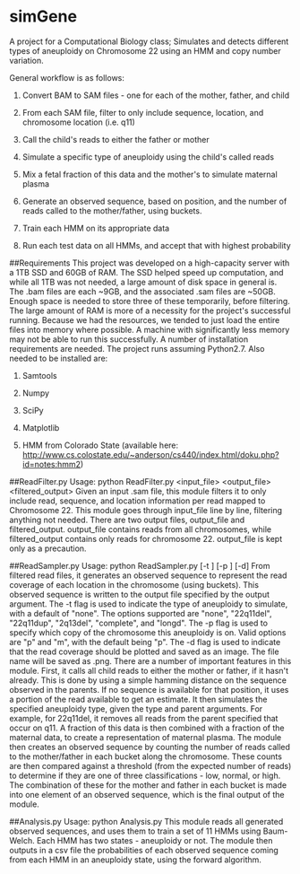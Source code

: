 # simGene
A project for a Computational Biology class; Simulates and detects different types of aneuploidy on Chromosome 22 using an HMM and copy number variation.

General workflow is as follows:

1. Convert BAM to SAM files - one for each of the mother, father, and child

2. From each SAM file, filter to only include sequence, location, and chromosome location (i.e. q11)

3. Call the child's reads to either the father or mother

4. Simulate a specific type of aneuploidy using the child's called reads

5. Mix a fetal fraction of this data and the mother's to simulate maternal plasma

6. Generate an observed sequence, based on position, and the number of reads called to the mother/father, using buckets.

7. Train each HMM on its appropriate data

8. Run each test data on all HMMs, and accept that with highest probability

##Requirements
This project was developed on a high-capacity server with a 1TB SSD and 60GB of RAM. The SSD helped speed up computation, and while all 1TB was not needed, a large amount of disk space in general is. The .bam files are each ~9GB, and the associated .sam files are ~50GB. Enough space is needed to store three of these temporarily, before filtering. 
The large amount of RAM is more of a necessity for the project's successful running. Because we had the resources, we tended to just load the entire files into memory where possible. A machine with significantly less memory may not be able to run this successfully. 
A number of installation requirements are needed. The project runs assuming Python2.7. Also needed to be installed are:
1.  Samtools

2.  Numpy

3.  SciPy

4.  Matplotlib

5.  HMM from Colorado State (available here: http://www.cs.colostate.edu/~anderson/cs440/index.html/doku.php?id=notes:hmm2)

##ReadFilter.py
Usage: python ReadFilter.py <input_file> <output_file> <filtered_output>
Given an input .sam file, this module filters it to only include read, sequence, and location information per read mapped to Chromosome 22. This module goes through input_file line by line, filtering anything not needed. There are two output files, output_file and filtered_output. output_file contains reads from all chromosomes, while filtered_output contains only reads for chromosome 22. output_file is kept only as a precaution. 

##ReadSampler.py
Usage: python ReadSampler.py <output> [-t <type>] [-p <parent>] [-d]
From filtered read files, it generates an observed sequence to represent the read coverage of each location in the chromosome (using buckets). This observed sequence is written to the output file specified by the output argument. The -t flag is used to indicate the type of aneuploidy to simulate, with a default of "none". The options supported are "none", "22q11del", "22q11dup", "2q13del", "complete", and "longd". The -p flag is used to specify which copy of the chromosome this aneuploidy is on. Valid options are "p" and "m", with the default being "p". The -d flag is used to indicate that the read coverage should be plotted and saved as an image. The file name will be saved as <output><type>.png. 
There are a number of important features in this module. First, it calls all child reads to either the mother or father, if it hasn't already. This is done by using a simple hamming distance on the sequence observed in the parents. If no sequence is available for that position, it uses a portion of the read available to get an estimate. 
It then simulates the specified aneuploidy type, given the type and parent arguments. For example, for 22q11del, it removes all reads from the parent specified that occur on q11. A fraction of this data is then combined with a fraction of the maternal data, to create a representation of maternal plasma.
The module then creates an observed sequence by counting the number of reads called to the mother/father in each bucket along the chromosome. These counts are then compared against a threshold (from the expected number of reads) to determine if they are one of three classifications - low, normal, or high. The combination of these for the mother and father in each bucket is made into one element of an observed sequence, which is the final output of the module.

##Analysis.py
Usage: python Analysis.py
This module reads all generated observed sequences, and uses them to train a set of 11 HMMs using Baum-Welch. Each HMM has two states - aneuploidy or not. The module then outputs in a csv file the probabilities of each observed sequence coming from each HMM in an aneuploidy state, using the forward algorithm. 
